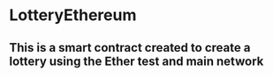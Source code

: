 # LotteryEthereum
## This is a smart contract created to create a lottery using the Ether test and main network
